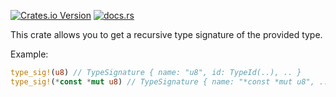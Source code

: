 [![Crates.io Version](https://img.shields.io/crates/v/type-sig)](https://crates.io/crates/type-sig) [![docs.rs](https://img.shields.io/docsrs/type-sig)](https://docs.rs/type-sig/)

This crate allows you to get a recursive type signature of the provided type.

Example:
```rs
type_sig!(u8) // TypeSignature { name: "u8", id: TypeId(..), .. }
type_sig!(*const *mut u8) // TypeSignature { name: "*const *mut u8", .., children: [TypeSignature { name: "*mut u8", .. }] }
```
